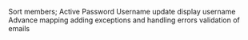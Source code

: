 Sort members;
Active
Password
Username update
display username
Advance mapping
adding exceptions and handling errors
validation of emails